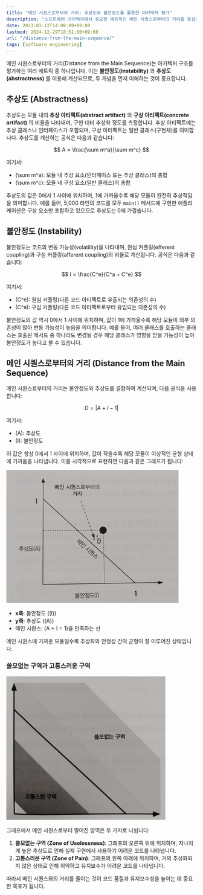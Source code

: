 ```yaml
---
title: "메인 시퀀스로부터의 거리: 추상도와 불안정도를 활용한 아키텍처 평가"
description: "소프트웨어 아키텍처에서 중요한 메트릭인 메인 시퀀스로부터의 거리를 중심으로, 이를 계산하는 데 사용되는 **추상도(abstractness)** 와 **불안정도(instability)** 의 개념과 계산 방법을 설명합니다. 또한, 메트릭의 시각적 표현을 통해 코드 품질을 평가하고 개선하는 방법을 다룹니다."
date: 2023-03-12T14:09:09+09:00
lastmod: 2024-12-29T18:51:00+09:00
url: "/distance-from-the-main-sequence/"
tags: [software engineering]
---
```


메인 시퀀스로부터의 거리(Distance from the Main Sequence)는 아키텍처 구조를 평가하는 여러 메트릭 중 하나입니다. 이는 **불안정도(instability)** 와 **추상도(abstractness)** 를 이용해 계산되므로, 두 개념을 먼저 이해하는 것이 중요합니다.

## **추상도 (Abstractness)**

추상도는 모듈 내의 **추상 아티팩트(abstract artifact)** 와 **구상 아티팩트(concrete artifact)** 의 비율을 나타내며, 구현 대비 추상화 정도를 측정합니다. 추상 아티팩트에는 추상 클래스나 인터페이스가 포함되며, 구상 아티팩트는 일반 클래스(구현체)를 의미합니다. 추상도를 계산하는 공식은 다음과 같습니다:

$$
A = \frac{\sum m^a}{\sum m^c}
$$

여기서:
- \(\sum m^a\): 모듈 내 추상 요소(인터페이스 또는 추상 클래스)의 총합
- \(\sum m^c\): 모듈 내 구상 요소(일반 클래스)의 총합

추상도의 값은 0에서 1 사이에 위치하며, 1에 가까울수록 해당 모듈이 완전히 추상적임을 의미합니다. 예를 들어, 5,000 라인의 코드를 모두 `main()` 메서드에 구현한 애플리케이션은 구상 요소만 포함하고 있으므로 추상도는 0에 가깝습니다.

## **불안정도 (Instability)**

불안정도는 코드의 변동 가능성(volatility)을 나타내며, 원심 커플링(efferent coupling)과 구심 커플링(afferent coupling)의 비율로 계산됩니다. 공식은 다음과 같습니다:

$$
I = \frac{C^e}{C^a + C^e}
$$

여기서:
- \(C^e\): 원심 커플링(다른 코드 아티팩트로 유출되는 의존성의 수)
- \(C^a\): 구심 커플링(다른 코드 아티팩트로부터 유입되는 의존성의 수)

불안정도의 값 역시 0에서 1 사이에 위치하며, 값이 1에 가까울수록 해당 모듈이 외부 의존성이 많아 변동 가능성이 높음을 의미합니다. 예를 들어, 여러 클래스를 호출하는 클래스는 호출된 메서드 중 하나라도 변경될 경우 해당 클래스가 영향을 받을 가능성이 높아 불안정도가 높다고 볼 수 있습니다.

## **메인 시퀀스로부터의 거리 (Distance from the Main Sequence)**

메인 시퀀스로부터의 거리는 불안정도와 추상도를 결합하여 계산되며, 다음 공식을 사용합니다:

$$
D = |A + I - 1|
$$

여기서:
- \(A\): 추상도
- \(I\): 불안정도

이 값은 항상 0에서 1 사이에 위치하며, 값이 작을수록 해당 모듈이 이상적인 균형 상태에 가까움을 나타냅니다. 이를 시각적으로 표현하면 다음과 같은 그래프가 됩니다:

![](/images/distance_from_the_main_sequence_graph.png)

- **x축**: 불안정도 (\(I\))
- **y축**: 추상도 (\(A\))
- 메인 시퀀스: \(A + I = 1\)을 만족하는 선

메인 시퀀스에 가까운 모듈일수록 추상화와 안정성 간의 균형이 잘 이루어진 상태입니다.

### **쓸모없는 구역과 고통스러운 구역**

![](/images/distance_from_the_main_sequence_graph2.png)

그래프에서 메인 시퀀스로부터 멀어진 영역은 두 가지로 나뉩니다:
1. **쓸모없는 구역 (Zone of Uselessness)**: 그래프의 오른쪽 위에 위치하며, 지나치게 높은 추상도로 인해 실제 구현에서 사용하기 어려운 코드를 나타냅니다.
2. **고통스러운 구역 (Zone of Pain)**: 그래프의 왼쪽 아래에 위치하며, 거의 추상화되지 않은 상태로 인해 취약하고 유지보수가 어려운 코드를 나타냅니다.

따라서 메인 시퀀스와의 거리를 줄이는 것이 코드 품질과 유지보수성을 높이는 데 중요한 목표가 됩니다.